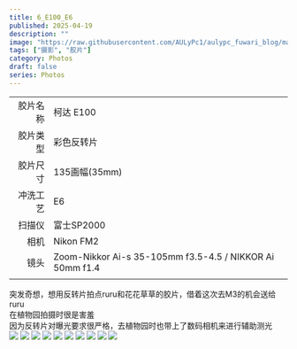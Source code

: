 ```yaml
---
title: 6_E100_E6
published: 2025-04-19
description: ""
image: "https://raw.githubusercontent.com/AULyPc1/aulypc_fuwari_blog/main/picture/mypic/film/6_E100_E6/000007.webp"
tags: ["摄影", "胶片"]
category: Photos
draft: false
series: Photos
---
```


|          |                                                          |
| -------: | :------------------------------------------------------- |
| 胶片名称 | 柯达 E100                                                |
| 胶片类型 | 彩色反转片                                               |
| 胶片尺寸 | 135画幅(35mm)                                            |
| 冲洗工艺 | E6                                                       |
|   扫描仪 | 富士SP2000                                               |
|     相机 | Nikon FM2                                                |
|     镜头 | Zoom-Nikkor Ai-s 35-105mm f3.5-4.5 / NIKKOR Ai 50mm f1.4 |
|          |                                                          |
  
突发奇想，想用反转片拍点ruru和花花草草的胶片，借着这次去M3的机会送给ruru  
在植物园拍摄时很是害羞  
因为反转片对曝光要求很严格，去植物园时也带上了数码相机来进行辅助测光  
<img src="https://raw.githubusercontent.com/AULyPc1/aulypc_fuwari_blog/main/picture/mypic/film/6_E100_E6/000005.webp" border=0 loading="lazy">
<img src="https://raw.githubusercontent.com/AULyPc1/aulypc_fuwari_blog/main/picture/mypic/film/6_E100_E6/000007.webp" border=0 loading="lazy">
<img src="https://raw.githubusercontent.com/AULyPc1/aulypc_fuwari_blog/main/picture/mypic/film/6_E100_E6/000009.webp" border=0 loading="lazy">
<img src="https://raw.githubusercontent.com/AULyPc1/aulypc_fuwari_blog/main/picture/mypic/film/6_E100_E6/000010.webp" border=0 loading="lazy">
<img src="https://raw.githubusercontent.com/AULyPc1/aulypc_fuwari_blog/main/picture/mypic/film/6_E100_E6/000013.webp" border=0 loading="lazy">
<img src="https://raw.githubusercontent.com/AULyPc1/aulypc_fuwari_blog/main/picture/mypic/film/6_E100_E6/000021.webp" border=0 loading="lazy">
<img src="https://raw.githubusercontent.com/AULyPc1/aulypc_fuwari_blog/main/picture/mypic/film/6_E100_E6/000028.webp" border=0 loading="lazy">
<img src="https://raw.githubusercontent.com/AULyPc1/aulypc_fuwari_blog/main/picture/mypic/film/6_E100_E6/000030.webp" border=0 loading="lazy">
<img src="https://raw.githubusercontent.com/AULyPc1/aulypc_fuwari_blog/main/picture/mypic/film/6_E100_E6/000033.webp" border=0 loading="lazy">
<img src="https://raw.githubusercontent.com/AULyPc1/aulypc_fuwari_blog/main/picture/mypic/film/6_E100_E6/000035.webp" border=0 loading="lazy">